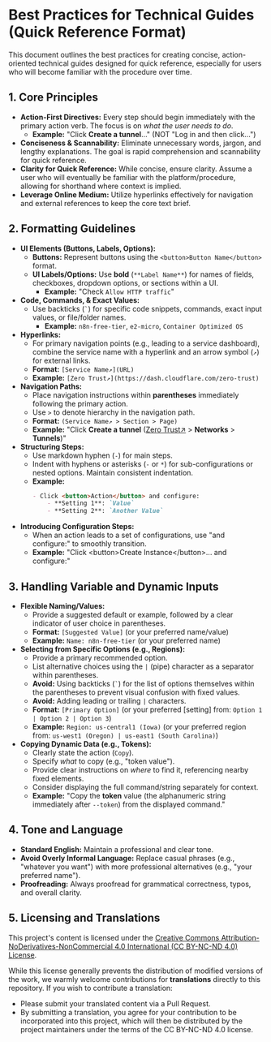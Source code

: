 # Best Practices for Technical Guides (Quick Reference Format)

This document outlines the best practices for creating concise, action-oriented technical guides designed for quick reference, especially for users who will become familiar with the procedure over time.

## 1\. Core Principles

  * **Action-First Directives:** Every step should begin immediately with the primary action verb. The focus is on *what the user needs to do*.
      * **Example:** "Click **Create a tunnel**..." (NOT "Log in and then click...")
  * **Conciseness & Scannability:** Eliminate unnecessary words, jargon, and lengthy explanations. The goal is rapid comprehension and scannability for quick reference.
  * **Clarity for Quick Reference:** While concise, ensure clarity. Assume a user who will eventually be familiar with the platform/procedure, allowing for shorthand where context is implied.
  * **Leverage Online Medium:** Utilize hyperlinks effectively for navigation and external references to keep the core text brief.

## 2\. Formatting Guidelines

  * **UI Elements (Buttons, Labels, Options):**
      * **Buttons:** Represent buttons using the `<button>Button Name</button>` format.
      * **UI Labels/Options:** Use **bold** (`**Label Name**`) for names of fields, checkboxes, dropdown options, or sections within a UI.
          * **Example:** "Check `Allow HTTP traffic`"
  * **Code, Commands, & Exact Values:**
      * Use backticks (`` ` ``) for specific code snippets, commands, exact input values, or file/folder names.
          * **Example:** `n8n-free-tier`, `e2-micro`, `Container Optimized OS`
  * **Hyperlinks:**
      * For primary navigation points (e.g., leading to a service dashboard), combine the service name with a hyperlink and an arrow symbol (`↗`) for external links.
      * **Format:** `[Service Name↗](URL)`
      * **Example:** `[Zero Trust↗](https://dash.cloudflare.com/zero-trust)`
  * **Navigation Paths:**
      * Place navigation instructions within **parentheses** immediately following the primary action.
      * Use `>` to denote hierarchy in the navigation path.
      * **Format:** `(Service Name↗ > Section > Page)`
      * **Example:** "Click **Create a tunnel** ([Zero Trust↗](https://www.google.com/url?sa=E&source=gmail&q=https://dash.cloudflare.com/zero-trust) \> **Networks** \> **Tunnels**)"
  * **Structuring Steps:**
      * Use markdown hyphen (`-`) for main steps.
      * Indent with hyphens or asterisks (`-` or `*`) for sub-configurations or nested options. Maintain consistent indentation.
      * **Example:**
        ```markdown
        - Click <button>Action</button> and configure:
            - **Setting 1**: `Value`
            - **Setting 2**: `Another Value`
        ```
  * **Introducing Configuration Steps:**
      * When an action leads to a set of configurations, use "and configure:" to smoothly transition.
      * **Example:** "Click \<button\>Create Instance\</button\>... and configure:"

## 3\. Handling Variable and Dynamic Inputs

  * **Flexible Naming/Values:**
      * Provide a suggested default or example, followed by a clear indicator of user choice in parentheses.
      * **Format:** `[Suggested Value]` (or your preferred name/value)
      * **Example:** `Name: n8n-free-tier` (or your preferred name)
  * **Selecting from Specific Options (e.g., Regions):**
      * Provide a primary recommended option.
      * List alternative choices using the `|` (pipe) character as a separator within parentheses.
      * **Avoid:** Using backticks (`` ` ``) for the list of options themselves within the parentheses to prevent visual confusion with fixed values.
      * **Avoid:** Adding leading or trailing `|` characters.
      * **Format:** `[Primary Option]` (or your preferred [setting] from: `Option 1 | Option 2 | Option 3`)
      * **Example:** `Region: us-central1 (Iowa)` (or your preferred region from: `us-west1 (Oregon) | us-east1 (South Carolina)`)
  * **Copying Dynamic Data (e.g., Tokens):**
      * Clearly state the action (`Copy`).
      * Specify *what* to copy (e.g., "token value").
      * Provide clear instructions on *where* to find it, referencing nearby fixed elements.
      * Consider displaying the full command/string separately for context.
      * **Example:** "Copy the **token** value (the alphanumeric string immediately after `--token`) from the displayed command."

## 4\. Tone and Language

  * **Standard English:** Maintain a professional and clear tone.
  * **Avoid Overly Informal Language:** Replace casual phrases (e.g., "whatever you want") with more professional alternatives (e.g., "your preferred name").
  * **Proofreading:** Always proofread for grammatical correctness, typos, and overall clarity.

## 5\. Licensing and Translations

This project's content is licensed under the [Creative Commons Attribution-NoDerivatives-NonCommercial 4.0 International (CC BY-NC-ND 4.0) License](https://creativecommons.org/licenses/by-nc-nd/4.0/).

While this license generally prevents the distribution of modified versions of the work, we warmly welcome contributions for **translations** directly to this repository. If you wish to contribute a translation:

* Please submit your translated content via a Pull Request.
* By submitting a translation, you agree for your contribution to be incorporated into this project, which will then be distributed by the project maintainers under the terms of the CC BY-NC-ND 4.0 license.